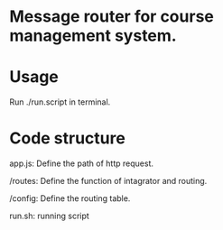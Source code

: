 # Message router for course management system.

# Usage
Run ./run.script in terminal.

# Code structure
app.js: Define the path of http request.

/routes: Define the function of intagrator and routing.

/config: Define the routing table.

run.sh: running script

